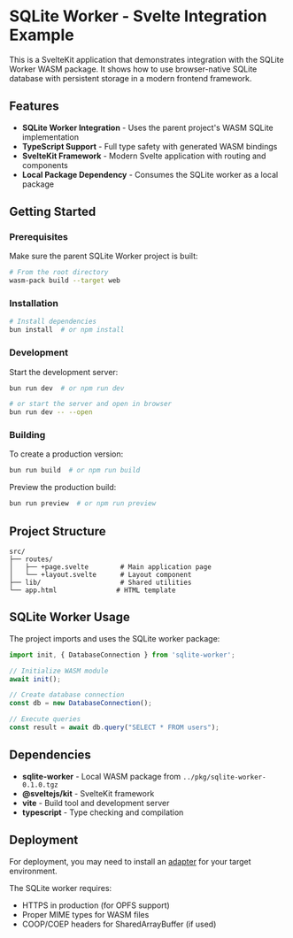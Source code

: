 # SQLite Worker - Svelte Integration Example

This is a SvelteKit application that demonstrates integration with the SQLite Worker WASM package. It shows how to use browser-native SQLite database with persistent storage in a modern frontend framework.

## Features

- **SQLite Worker Integration** - Uses the parent project's WASM SQLite implementation
- **TypeScript Support** - Full type safety with generated WASM bindings
- **SvelteKit Framework** - Modern Svelte application with routing and components
- **Local Package Dependency** - Consumes the SQLite worker as a local package

## Getting Started

### Prerequisites

Make sure the parent SQLite Worker project is built:

```sh
# From the root directory
wasm-pack build --target web
```

### Installation

```sh
# Install dependencies
bun install  # or npm install
```

### Development

Start the development server:

```sh
bun run dev  # or npm run dev

# or start the server and open in browser
bun run dev -- --open
```

### Building

To create a production version:

```sh
bun run build  # or npm run build
```

Preview the production build:

```sh
bun run preview  # or npm run preview
```

## Project Structure

```
src/
├── routes/
│   ├── +page.svelte        # Main application page
│   └── +layout.svelte      # Layout component
├── lib/                    # Shared utilities
└── app.html               # HTML template
```

## SQLite Worker Usage

The project imports and uses the SQLite worker package:

```javascript
import init, { DatabaseConnection } from 'sqlite-worker';

// Initialize WASM module
await init();

// Create database connection
const db = new DatabaseConnection();

// Execute queries
const result = await db.query("SELECT * FROM users");
```

## Dependencies

- **sqlite-worker** - Local WASM package from `../pkg/sqlite-worker-0.1.0.tgz`
- **@sveltejs/kit** - SvelteKit framework
- **vite** - Build tool and development server
- **typescript** - Type checking and compilation

## Deployment

For deployment, you may need to install an [adapter](https://svelte.dev/docs/kit/adapters) for your target environment.

The SQLite worker requires:
- HTTPS in production (for OPFS support)
- Proper MIME types for WASM files
- COOP/COEP headers for SharedArrayBuffer (if used)
